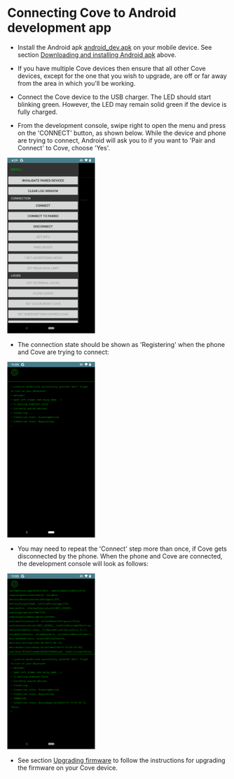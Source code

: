 # Connecting Cove to Android development app

- Install the Android apk [android_dev.apk](../apk/android_dev.apk) on your mobile device. See section [Downloading and installing Android apk](download_install_apk.md) above.

- If you have multiple Cove devices then ensure that all other Cove devices, except for the one that you wish to upgrade, are off or far away from the area in which you'll be working.

- Connect the Cove device to the USB charger. The LED should start blinking green. However, the LED may remain solid green if the device is fully charged.

- From the development console, swipe right to open the menu and press on the 'CONNECT' button, as shown below. While the device and phone are trying to connect, Android will ask you to if you want to 'Pair and Connect' to Cove, choose 'Yes'.
<img src="/images/dev_console_menu_connect.png" width="200" height="400">

- The connection state should be shown as 'Registering' when the phone and Cove are trying to connect:
<img src="/images/device_connecting.png" width="200" height="400">

- You may need to repeat the 'Connect' step more than once, if Cove gets disconnected by the phone. When the phone and Cove are connected, the development console will look as follows:
<img src="/images/device_connected.png" width="200" height="400">

- See section [Upgrading firmware](firmware_upgrade.md) to follow the instructions for upgrading the firmware on your Cove device.
